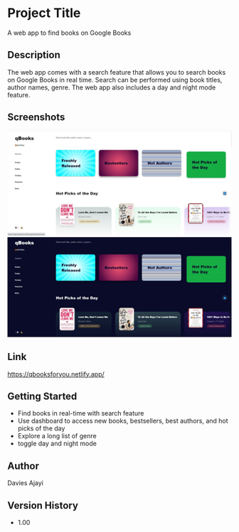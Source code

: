 # Project Title

A web app to find books on Google Books

## Description

The web app comes with a search feature that allows you to search books on Google Books in real time. Search can be performed using book titles, author names, genre. The web app also includes a day and night mode feature.

## Screenshots

![image](./icons/q_book_day_mode.JPG)
![image](./icons/qbook_night.JPG)

## Link

https://qbooksforyou.netlify.app/

## Getting Started

* Find books in real-time with search feature
* Use dashboard to access new books, bestsellers, best authors, and hot picks of the day
* Explore a long list of genre
* toggle day and night mode

## Author
Davies Ajayi


## Version History

* 1.00
